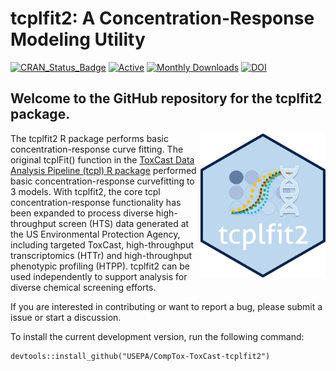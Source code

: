 
<!-- README.md is generated from README.Rmd. Please edit that file -->

# tcplfit2: A Concentration-Response Modeling Utility

<!-- badges: start -->

[![CRAN_Status_Badge](https://www.r-pkg.org/badges/version/tcplfit2)](https://cran.r-project.org/package=tcplfit2)
[![Active](http://img.shields.io/badge/Status-Active-green.svg)](https://cran.r-project.org/package=tcplfit2)
[![Monthly
Downloads](https://cranlogs.r-pkg.org/badges/last-month/tcplfit2?color=7BAFD4)](https://cranlogs.r-pkg.org/badges/last-month/tcplfit2?color=7BAFD4)
[![DOI](https://zenodo.org/badge/doi/10.32614/CRAN.package.tcplfit2.svg)](http://dx.doi.org/10.32614/CRAN.package.tcplfit2)

<!-- badges: end -->

## Welcome to the GitHub repository for the tcplfit2 package.

<a href="https://cran.r-project.org/web/packages/tcplfit2/index.html"><img src="vignettes/img/tcplfit2_hex.png" width="200" align="right" /></a>

The tcplfit2 R package performs basic concentration-response curve
fitting. The original tcplFit() function in the [ToxCast Data Analysis
Pipeline (tcpl) R
package](https://github.com/USEPA/CompTox-ToxCast-tcpl) performed basic
concentration-response curvefitting to 3 models. With tcplfit2, the core
tcpl concentration-response functionality has been expanded to process
diverse high-throughput screen (HTS) data generated at the US
Environmental Protection Agency, including targeted ToxCast,
high-throughput transcriptomics (HTTr) and high-throughput phenotypic
profiling (HTPP). tcplfit2 can be used independently to support analysis
for diverse chemical screening efforts.

If you are interested in contributing or want to report a bug, please
submit a issue or start a discussion.

To install the current development version, run the following command:

    devtools::install_github("USEPA/CompTox-ToxCast-tcplfit2")
